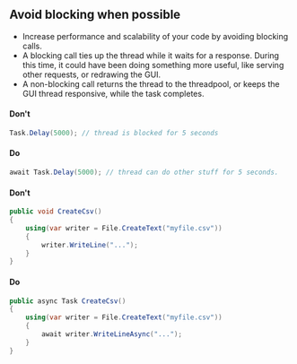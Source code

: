 ## Avoid blocking when possible

- Increase performance and scalability of your code by avoiding blocking calls.
- A blocking call ties up the thread while it waits for a response. During this time, it could have been doing something more useful, like serving other requests, or redrawing the GUI.
- A non-blocking call returns the thread to the threadpool, or keeps the GUI thread responsive, while the task completes.

#### Don't
```c#
Task.Delay(5000); // thread is blocked for 5 seconds
```

#### Do
```c#
await Task.Delay(5000); // thread can do other stuff for 5 seconds.
```

#### Don't
```c#
public void CreateCsv()
{
    using(var writer = File.CreateText("myfile.csv"))
    {
        writer.WriteLine("...");
    }
}
```

#### Do
```c#
public async Task CreateCsv()
{
    using(var writer = File.CreateText("myfile.csv"))
    {
        await writer.WriteLineAsync("...");
    }
}
```